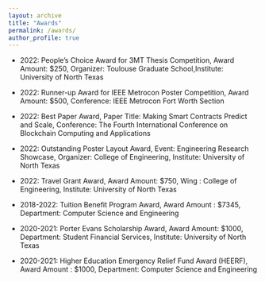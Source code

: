 ```yaml
---
layout: archive
title: "Awards"
permalink: /awards/
author_profile: true
---
```



*	2022: People’s Choice Award for 3MT Thesis Competition, Award Amount: $250, Organizer: Toulouse Graduate School,Institute: University of North Texas

*	2022: Runner-up Award for IEEE Metrocon Poster Competition, Award Amount: $500, Conference: IEEE Metrocon Fort Worth Section

*	2022: Best Paper Award, Paper Title: Making Smart Contracts Predict and Scale, Conference: The Fourth International Conference on Blockchain Computing and Applications

*	2022: Outstanding Poster Layout Award, Event: Engineering Research Showcase, Organizer: College of Engineering, Institute: University of North Texas

* 2022: Travel Grant Award, Award Amount: $750,  Wing : College of Engineering, Institute:  University of North Texas

* 2018-2022: Tuition Benefit Program Award, Award Amount : $7345, Department: Computer Science and Engineering

*	2020-2021: Porter Evans Scholarship Award, Award Amount: $1000,  Department: Student Financial Services, Institute: University of North Texas

* 2020-2021: Higher Education Emergency Relief Fund Award (HEERF), Award Amount : $1000, Department: Computer Science and Engineering

